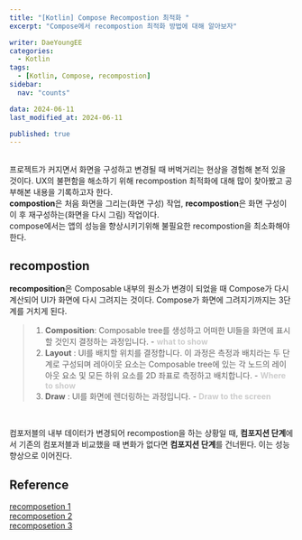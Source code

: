 ```yaml
---
title: "[Kotlin] Compose Recompostion 최적화 "
excerpt: "Compose에서 recompostion 최적화 방법에 대해 알아보자"

writer: DaeYoungEE
categories:
  - Kotlin
tags:
  - [Kotlin, Compose, recompostion]
sidebar:
  nav: "counts"

data: 2024-06-11
last_modified_at: 2024-06-11

published: true
---
```


##

프로젝트가 커지면서 화면을 구성하고 변경될 때 버벅거리는 현상을 경험해 본적 있을 것이다. UX의 불편함을 해소하기 위해 recompostion 최적화에 대해 많이 찾아봤고 공부해본 내용을 기록하고자 한다.  
**compostion**은 처음 화면을 그리는(화면 구성) 작업, **recompostion**은 화면 구성이 이 후 재구성하는(화면을 다시 그림) 작업이다.  
compose에서는 앱의 성능을 향상시키기위해 불필요한 recompostion을 최소화해야 한다.

## recompostion

**recomposition**은 Composable 내부의 원소가 변경이 되었을 때 Compose가 다시 계산되어 UI가 화면에 다시 그려지는 것이다. Compose가 화면에 그려지기까지는 3단계를 거치게 된다.

> 1. **Composition**: Composable tree를 생성하고 어떠한 UI들을 화면에 표시할 것인지 결정하는 과정입니다. - <font style="color:#cccccc;">**what to show**</font>
> 2. **Layout** : UI를 배치할 위치를 결정합니다. 이 과정은 측정과 배치라는 두 단계로 구성되며 레아이웃 요소는 Composable tree에 있는 각 노드의 레이아웃 요소 및 모든 하위 요소를 2D 좌표로 측정하고 배치합니다. - <font style="color:#cccccc;">**Where to show**</font>
> 3. **Draw** : UI를 화면에 렌더링하는 과정입니다. - <font style="color:#cccccc;">**Draw to the screen**</font>

<br>

컴포저블의 내부 데이터가 변경되어 recompostion을 하는 상황일 때, **컴포지션 단계**에서 기존의 컴포저블과 비교했을 때 변화가 없다면 **컴포지션 단계**를 건너뛴다. 이는 성능 향상으로 이어진다.

## Reference

[recomposetion 1](https://wannabe-master.tistory.com/m/8)  
[recomposetion 2](https://medium.com/androiddevelopers/jetpack-compose-debugging-recomposition-bfcf4a6f8d37)  
[recomposetion 3](https://tourspace.tistory.com/536)
